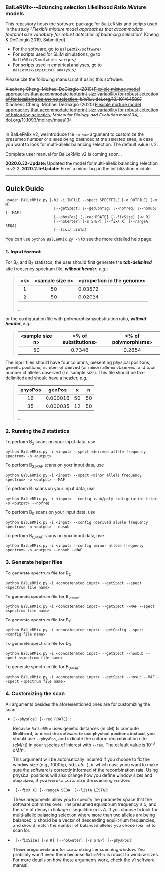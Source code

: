 ###  BalLeRMix---*Bal*ancing selection *L*ik*e*lihood *R*atio *Mix*ture models

This repository hosts the software package for BalLeRMix and scripts used in the study "*Flexible mixture model approaches that accommodate footprint size variability for robust detection of balancing selection*" (Cheng &amp; DeGiorgio 2019, Submitted). 

- For the software, go to `BalLeRMix/software/`
- For scripts used for SLiM simulations, go to `BalLeRMix/Simulation_scripts/`
- For scripts used in empirical analyses,  go to `BalLeRMix/Empirical_analysis/`

Please cite the following manuscript if using this software:

~~Xiaoheng Cheng, Michael DeGiorgio (2019) [Flexible mixture model approaches that accommodate footprint size variability for robust detection of for localizing balancing selection.](https://www.biorxiv.org/content/10.1101/645887v2) *bioRxiv* doi.org/10.1101/645887~~
Xiaoheng Cheng, Michael DeGiorgio (2020) [Flexible mixture model approaches that accommodate footprint size variability for robust detection of balancing selection.](https://academic.oup.com/mbe/advance-article/doi/10.1093/molbev/msaa134/5848012) *Molecular Biology and Evolution* msaa134, doi.org/10.1093/molbev/msaa134

------

In BalLeRMix v2, we introduce the `-m <m>` argument to customize the presumed number of alleles being balanced at the selected sites, in case you want to look for multi-allelic balancing selection. The default value is 2.

Complete user manual for BalLeRMix v2 is coming soon...

**2020.6.22-Update:** Updated the model for multi-allelic balancing selection in v2.2.
**2020.2.5-Update:** Fixed a minor bug in the initialization module.

------

## Quick Guide 

```
usage: BalLeRMix.py [-h] -i INFILE --spect SPECTFILE [-o OUTFILE] [-m M]
                      [--getSpect] [--getConfig] [--nofreq] [--nosub] [--MAF]
                      [--physPos] [--rec RRATE] [--fixSize] [-w R]
                      [--noCenter] [-s STEP] [--fixX X] [--rangeA SEQA]
                      [--listA LISTA]
```
You can use `python BalLeRMix.py -h` to see the more detailed help page.

### 1. Input format
For B<sub>0</sub> and B<sub>2</sub> statistics, the user should first generate the __*tab-delimited*__ site frequency spectrum file, __*without header*__, *e.g.*:
> \<k\>|\<sample size n\>|\<proportion in the genome\>    
> :-----:|:-----:|-----
> 1|50|0.03572
> 2|50|0.02024
> ...
  
or the configuration file with polymorphism/substitution ratio, __*without header*__, *e.g.*:

> \<sample size n\> | \<\% of substitutions\> | \<\% of polymorphisms\>  
> :-----:|:-----:|:-----:   
> 50  |  0.7346  |  0.2654    

The input files should have four columns, presenting physical positions, genetic positions, number of derived (or minor) alleles observed, and total number of alleles observed (*i.e.* sample size). This file should be tab-delimited and should have a header, *e.g.*:

> physPos|genPos|x|n    
> :-----:|:-----:|:-----:|:-----:    
> 16|0.000016|50|50    
> 35|0.000035|12|50   
> ...
  
### 2. Running the *B* statistics
To perform B<sub>2</sub> scans on your input data, use

    python BalLeRMix.py -i <input> --spect <derived allele frequency spectrum> -o <output>

To perform B<sub>2,MAF</sub> scans on your input data, use

    python BalLeRMix.py -i <input> --spect <minor allele frequency spectrum> -o <output> --MAF

To perform B<sub>1</sub> scans on your input data, use

    python BalLeRMix.py -i <input> --config <sub/poly configuration file> -o <output> --nofreq

To perform B<sub>0</sub> scans on your input data, use

    python BalLeRMix.py -i <input> --config <derived allele frequency spectrum> -o <output> --nosub 

To perform B<sub>0,MAF</sub> scans on your input data, use

    python BalLeRMix.py -i <input> --config <minor allele frequency spectrum> -o <output> --nosub --MAF

### 3. Generate helper files
To generate spectrum file for B<sub>2</sub>:

    python BalLeRMix.py -i <concatenated input> --getSpect --spect <spectrum file name>

To generate spectrum file for B<sub>2,MAF</sub>:

    python BalLeRMix.py -i <concatenated input> --getSpect --MAF --spect <spectrum file name>

To generate spectrum file for B<sub>1</sub>:

    python BalLeRMix.py -i <concatenated input> --getConfig --spect <config file name>

To generate spectrum file for B<sub>0</sub>:

    python BalLeRMix.py -i <concatenated input> --getSpect --nosbub --spect <spectrum file name>

To generate spectrum file for B<sub>0,MAF</sub>:

    python BalLeRMix.py -i <concatenated input> --getSpect --nosub --MAF --spect <spectrum file name>

### 4. Customizing the scan
All arguments besides the aforementioned ones are for customizing the scan.

- `[--physPos] [--rec RRATE] `:

   Because `BalLeRMix` uses genetic distances (in cM) to compute likelihood, to direct the software to use physical positions instead, you should use `--physPos`, and indicate the uniform recombination rate (cM/nt) in your species of interest with `--rec`. The default value is 10<sup>-6</sup> cM/nt.
   
   This argument will be automatically incurred if you choose to fix the window size (*e.g.*, 1000bp, 5kb, *etc.* ), in which case yuou want to make sure the software is correctly informed of the recombination rate. Using physical positions will also change how you define window sizes and step sizes, if you were to customize the scanning window.

- ` [--fixX X] [--rangeA SEQA] [--listA LISTA]`:

   These areguments allow you to specify the parameter space that the software optimizes over. The presumed equilibrium frequency is *x*, and the rate of decay in linkage disequilibrium is *A*. If you choose to look for multi-allelic balancing selection where more than two alleles are being balanced, *x* should be a vector of descending equilibrium frequencies, and should match the number of balanced alleles you chose (via `-m`) to scan for.

- ` [--fixSize] [-w R] [--noCenter] [-s STEP] [--physPos]`:

   These areguments are for customizing the scanning window. You probably won't need them because `BalLeRMix` is robust to window sizes. For more details on how these arguments work, check the v1 software manual.
